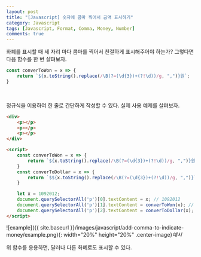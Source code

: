 ```yaml
---
layout: post
title: "[Javascript] 숫자에 콤마 찍어서 금액 표시하기"
category: Javascript
tags: [Javascript, Format, Comma, Money, Number]
comments: true
---
```


화폐를 표시할 때 세 자리 마다 콤마를 찍어서 친절하게 표시해주어야 하는가? 그렇다면 다음 함수를 한 번 살펴보자.

```javascript
const converToWon = x => {
	return `${x.toString().replace(/\B(?=(\d{3})+(?!\d))/g, ",")}원`;
}
```

<br />

정규식을 이용하여 한 줄로 간단하게 작성할 수 있다. 실제 사용 예제를 살펴보자.

```html
<div>
    <p></p>
    <p></p>
    <p></p>
</div>

<script>
    const converToWon = x => {
        return `${x.toString().replace(/\B(?=(\d{3})+(?!\d))/g, ",")}원`;
    }
    const converToDollar = x => {
        return `$${x.toString().replace(/\B(?=(\d{3})+(?!\d))/g, ",")}`;
    }

    let x = 1092012;
    document.querySelectorAll('p')[0].textContent = x; // 1092012
    document.querySelectorAll('p')[1].textContent = converToWon(x); // 1,092,012원
    document.querySelectorAll('p')[2].textContent = converToDollar(x); // $1,092,012
</script>
```

![example]({{ site.baseurl }}/images/javascript/add-comma-to-indicate-money/example.png){: width="20%" height="20%" .center-image}*예시*

위 함수를 응용하면, 달러나 다른 화폐로도 표시할 수 있다.

<br />
